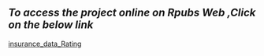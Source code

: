 
## *To access the project online on Rpubs Web ,Click on the below link*

[insurance_data_Rating](http://rpubs.com/omars/1140802)